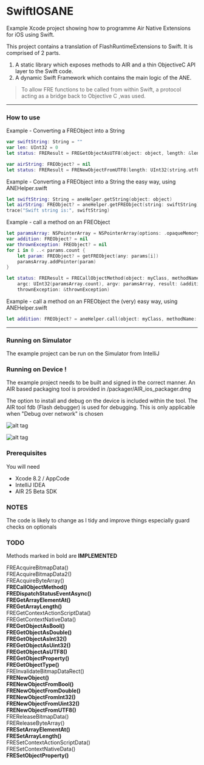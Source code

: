 # SwiftIOSANE  

Example Xcode project showing how to programme Air Native Extensions for iOS using Swift.

This project contains a translation of FlashRuntimeExtensions to Swift.
It is comprised of 2 parts.

1. A static library which exposes methods to AIR and a thin ObjectiveC API layer to the Swift code. 
2. A dynamic Swift Framework which contains the main logic of the ANE.

> To allow FRE functions to be called from within Swift, a protocol acting 
> as a bridge back to Objective C ,was used.

----------

### How to use
Example - Converting a FREObject into a String

````swift
var swiftString: String = ""
var len: UInt32 = 0
let status: FREResult = FREGetObjectAsUTF8(object: object, length: &len, value: &swiftString)

var airString: FREObject? = nil
let status: FREResult = FRENewObjectFromUTF8(length: UInt32(string.utf8.count), value: ret, object: &freObject);
`````

Example - Converting a FREObject into a String the easy way, using ANEHelper.swift


````swift
let swiftString: String = aneHelper.getString(object: object)
let airString: FREObject? = aneHelper.getFREObject(string: swiftString)
trace("Swift string is:", swiftString)
`````

Example - call a method on an FREObject

````swift
let paramsArray: NSPointerArray = NSPointerArray(options: .opaqueMemory)
var addition: FREObject? = nil
var thrownException: FREObject? = nil
for i in 0 ..< params.count {
    let param: FREObject? = getFREObject(any: params[i])
    paramsArray.addPointer(param)
}

let status: FREResult = FRECallObjectMethod(object: myClass, methodName: "add",
    argc: UInt32(paramsArray.count), argv: paramsArray, result: &addition,
    thrownException: &thrownException)
`````

Example - call a method on an FREObject the (very) easy way, using ANEHelper.swift
````swift
let addition: FREObject? = aneHelper.call(object: myClass, methodName: "add", params: 100, 33)
`````

----------
### Running on Simulator

The example project can be run on the Simulator from IntelliJ

### Running on Device !

The example project needs to be built and signed in the correct manner.
An AIR based packaging tool is provided in /packager/AIR_ios_packager.dmg

The option to install and debug on the device is included within the tool.
The AIR tool fdb (Flash debugger) is used for debugging. This is only applicable when "Debug over network" is chosen

![alt tag](https://github.com/tuarua/SwiftIOSANE/blob/master/screenshots/1.png)


![alt tag](https://github.com/tuarua/SwiftIOSANE/blob/master/screenshots/2.png)

### Prerequisites

You will need

- Xcode 8.2 / AppCode
- IntelliJ IDEA
- AIR 25 Beta SDK

### NOTES
The code is likely to change as I tidy and improve things especially guard checks on optionals

### TODO
Methods marked in bold are **IMPLEMENTED**

FREAcquireBitmapData()  
FREAcquireBitmapData2()  
FREAcquireByteArray()  
**FRECallObjectMethod()**  
**FREDispatchStatusEventAsync()**  
**FREGetArrayElementAt()**  
**FREGetArrayLength()**  
FREGetContextActionScriptData()  
FREGetContextNativeData()  
**FREGetObjectAsBool()**  
**FREGetObjectAsDouble()**  
**FREGetObjectAsInt32()**  
**FREGetObjectAsUint32()**  
**FREGetObjectAsUTF8()**  
**FREGetObjectProperty()**  
**FREGetObjectType()**  
FREInvalidateBitmapDataRect()  
**FRENewObject()**  
**FRENewObjectFromBool()**  
**FRENewObjectFromDouble()**  
**FRENewObjectFromInt32()**  
**FRENewObjectFromUint32()**  
**FRENewObjectFromUTF8()**  
FREReleaseBitmapData()  
FREReleaseByteArray()  
**FRESetArrayElementAt()**  
**FRESetArrayLength()**  
FRESetContextActionScriptData()  
FRESetContextNativeData()  
**FRESetObjectProperty()**
